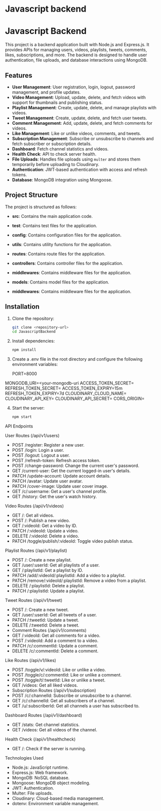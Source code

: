 # Javascript backend
# Javascript Backend

This project is a backend application built with Node.js and Express.js. It provides APIs for managing users, videos, playlists, tweets, comments, likes, subscriptions, and more. The backend is designed to handle user authentication, file uploads, and database interactions using MongoDB.

## Features

- **User Management**: User registration, login, logout, password management, and profile updates.
- **Video Management**: Upload, update, delete, and fetch videos with support for thumbnails and publishing status.
- **Playlist Management**: Create, update, delete, and manage playlists with videos.
- **Tweet Management**: Create, update, delete, and fetch user tweets.
- **Comment Management**: Add, update, delete, and fetch comments for videos.
- **Like Management**: Like or unlike videos, comments, and tweets.
- **Subscription Management**: Subscribe or unsubscribe to channels and fetch subscriber or subscription details.
- **Dashboard**: Fetch channel statistics and videos.
- **Health Check**: API to check server health.
- **File Uploads**: Handles file uploads using `multer` and stores them temporarily before uploading to Cloudinary.
- **Authentication**: JWT-based authentication with access and refresh tokens.
- **Database**: MongoDB integration using Mongoose.

## Project Structure

The project is structured as follows:   

- **src**: Contains the main application code.  

- **test**: Contains test files for the application.

- **config**: Contains configuration files for the application.

- **utils**: Contains utility functions for the application.    

- **routes**: Contains route files for the application.

- **controllers**: Contains controller files for the application.

- **middlewares**: Contains middleware files for the application.

- **models**: Contains model files for the application.

- **middlewares**: Contains middleware files for the application.


## Installation

1. Clone the repository:
   ```bash
   git clone <repository-url>
   cd JavascriptBackend
   ```

2. Install dependencies:
   ```bash
   npm install
   ```
3. Create a .env file in the root directory and configure the following environment variables:

   PORT=8000
>
MONGODB_URI=<your-mongodb-uri   ACCESS_TOKEN_SECRET=<your-access-token-secret>
REFRESH_TOKEN_SECRET=<your-refresh-token-secret>
ACCESS_TOKEN_EXPIRY=15m
REFRESH_TOKEN_EXPIRY=7d
CLOUDINARY_CLOUD_NAME=<your-cloudinary-cloud-name>
CLOUDINARY_API_KEY=<your-cloudinary-api-key>
CLOUDINARY_API_SECRET=<your-cloudinary-api-secret>
CORS_ORIGIN=<your-frontend-url>

4. Start the server:
   ```bash
   npm start    
   ```

API Endpoints

User Routes (/api/v1/users)
* POST /register: Register a new user.
* POST /login: Login a user.
* POST /logout: Logout a user.
* POST /refresh-token: Refresh access token.
* POST /change-password: Change the current user's password.
* GET /current-user: Get the current logged-in user's details.
* PATCH /update-account: Update account details.
* PATCH /avatar: Update user avatar.
* PATCH /cover-image: Update user cover image.
* GET /c/:username: Get a user's channel profile.
* GET /history: Get the user's watch history.

Video Routes (/api/v1/videos)
* GET /: Get all videos.
* POST /: Publish a new video.
* GET /:videoId: Get a video by ID.
* PATCH /:videoId: Update a video.
* DELETE /:videoId: Delete a video.
* PATCH /toggle/publish/:videoId: Toggle video publish status.

Playlist Routes (/api/v1/playlist)
* POST /: Create a new playlist.
* GET /user/:userId: Get all playlists of a user.
* GET /:playlistId: Get a playlist by ID.
* PATCH /add/:videoId/:playlistId: Add a video to a playlist.
* PATCH /remove/:videoId/:playlistId: Remove a video from a playlist.
* DELETE /:playlistId: Delete a playlist.
* PATCH /:playlistId: Update a playlist.

Tweet Routes (/api/v1/tweet)
* POST /: Create a new tweet.
* GET /user/:userId: Get all tweets of a user.
* PATCH /:tweetId: Update a tweet.
* DELETE /:tweetId: Delete a tweet.
* Comment Routes (/api/v1/comments)
* GET /:videoId: Get all comments for a video.
* POST /:videoId: Add a comment to a video.
* PATCH /c/:commentId: Update a comment.
* DELETE /c/:commentId: Delete a comment.

Like Routes (/api/v1/likes)
* POST /toggle/v/:videoId: Like or unlike a video.
* POST /toggle/c/:commentId: Like or unlike a comment.
* POST /toggle/t/:tweetId: Like or unlike a tweet.
* GET /videos: Get all liked videos.
* Subscription Routes (/api/v1/subscription)
* POST /c/:channelId: Subscribe or unsubscribe to a channel.
* GET /c/:channelId: Get all subscribers of a channel.
* GET /u/:subscriberId: Get all channels a user has subscribed to.

Dashboard Routes (/api/v1/dashboard)
* GET /stats: Get channel statistics.
* GET /videos: Get all videos of the channel.

Health Check (/api/v1/healthcheck)
* GET /: Check if the server is running.

Technologies Used
* Node.js: JavaScript runtime.
* Express.js: Web framework.
* MongoDB: NoSQL database.
* Mongoose: MongoDB object modeling.
* JWT: Authentication.
* Multer: File uploads.
* Cloudinary: Cloud-based media management.
* dotenv: Environment variable management.